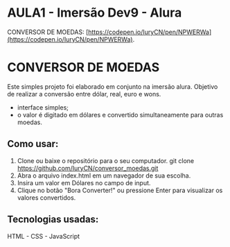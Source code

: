 # AULA1 - Imersão Dev9 - Alura
CONVERSOR DE MOEDAS: [https://codepen.io/IuryCN/pen/NPWERWa](https://codepen.io/IuryCN/pen/NPWERWa).
 # CONVERSOR DE MOEDAS
 Este simples projeto foi elaborado em conjunto na imersão alura. Objetivo de realizar a conversão entre dólar, real, euro e wons.

- interface simples;
- o valor é digitado em dólares e convertido simultaneamente para outras moedas.

## Como usar:
1. Clone ou baixe o repositório para o seu computador.
git clone https://github.com/IuryCN/conversor_moedas.git
2. Abra o arquivo index.html em um navegador de sua escolha.
3. Insira um valor em Dólares no campo de input.
4. Clique no botão "Bora Converter!" ou pressione Enter para visualizar os valores convertidos.

## Tecnologias usadas:
HTML - CSS - JavaScript
